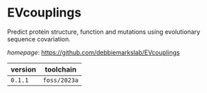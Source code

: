 # EVcouplings

Predict protein structure, function and mutations using evolutionary sequence covariation.

*homepage*: <https://github.com/debbiemarkslab/EVcouplings>

version | toolchain
--------|----------
``0.1.1`` | ``foss/2023a``

